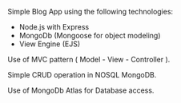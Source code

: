 Simple Blog App using the following technologies:

- Node.js with Express
- MongoDb (Mongoose for object modeling)
- View Engine (EJS)

Use of MVC pattern ( Model - View - Controller ).

Simple CRUD operation in NOSQL MongoDB.

Use of MongoDb Atlas for Database access.
